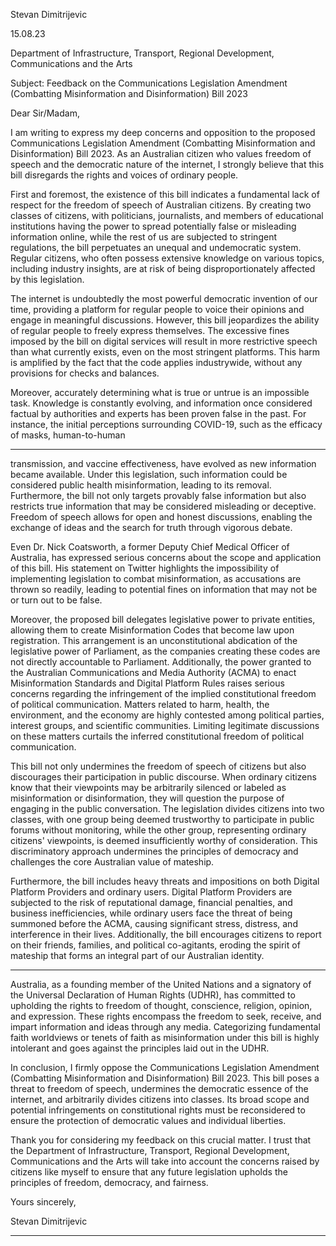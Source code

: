 Stevan Dimitrijevic

15.08.23

Department of Infrastructure, Transport, Regional Development, Communications
and the Arts

Subject: Feedback on the Communications Legislation Amendment (Combatting
Misinformation and Disinformation) Bill 2023

Dear Sir/Madam,

I am writing to express my deep concerns and opposition to the proposed
Communications Legislation Amendment (Combatting Misinformation and
Disinformation) Bill 2023. As an Australian citizen who values freedom of speech and
the democratic nature of the internet, I strongly believe that this bill disregards the
rights and voices of ordinary people.

First and foremost, the existence of this bill indicates a fundamental lack of respect
for the freedom of speech of Australian citizens. By creating two classes of citizens,
with politicians, journalists, and members of educational institutions having the
power to spread potentially false or misleading information online, while the rest of
us are subjected to stringent regulations, the bill perpetuates an unequal and
undemocratic system. Regular citizens, who often possess extensive knowledge on
various topics, including industry insights, are at risk of being disproportionately
affected by this legislation.

The internet is undoubtedly the most powerful democratic invention of our time,
providing a platform for regular people to voice their opinions and engage in
meaningful discussions. However, this bill jeopardizes the ability of regular people to
freely express themselves. The excessive fines imposed by the bill on digital services
will result in more restrictive speech than what currently exists, even on the most
stringent platforms. This harm is amplified by the fact that the code applies industrywide, without any provisions for checks and balances.

Moreover, accurately determining what is true or untrue is an impossible task.
Knowledge is constantly evolving, and information once considered factual by
authorities and experts has been proven false in the past. For instance, the initial
perceptions surrounding COVID-19, such as the efficacy of masks, human-to-human


-----

transmission, and vaccine effectiveness, have evolved as new information became
available. Under this legislation, such information could be considered public health
misinformation, leading to its removal. Furthermore, the bill not only targets
provably false information but also restricts true information that may be considered
misleading or deceptive. Freedom of speech allows for open and honest discussions,
enabling the exchange of ideas and the search for truth through vigorous debate.

Even Dr. Nick Coatsworth, a former Deputy Chief Medical Officer of Australia, has
expressed serious concerns about the scope and application of this bill. His
statement on Twitter highlights the impossibility of implementing legislation to
combat misinformation, as accusations are thrown so readily, leading to potential
fines on information that may not be or turn out to be false.

Moreover, the proposed bill delegates legislative power to private entities, allowing
them to create Misinformation Codes that become law upon registration. This
arrangement is an unconstitutional abdication of the legislative power of Parliament,
as the companies creating these codes are not directly accountable to Parliament.
Additionally, the power granted to the Australian Communications and Media
Authority (ACMA) to enact Misinformation Standards and Digital Platform Rules
raises serious concerns regarding the infringement of the implied constitutional
freedom of political communication. Matters related to harm, health, the
environment, and the economy are highly contested among political parties, interest
groups, and scientific communities. Limiting legitimate discussions on these matters
curtails the inferred constitutional freedom of political communication.

This bill not only undermines the freedom of speech of citizens but also discourages
their participation in public discourse. When ordinary citizens know that their
viewpoints may be arbitrarily silenced or labeled as misinformation or disinformation,
they will question the purpose of engaging in the public conversation. The legislation
divides citizens into two classes, with one group being deemed trustworthy to
participate in public forums without monitoring, while the other group, representing
ordinary citizens' viewpoints, is deemed insufficiently worthy of consideration. This
discriminatory approach undermines the principles of democracy and challenges the
core Australian value of mateship.

Furthermore, the bill includes heavy threats and impositions on both Digital Platform
Providers and ordinary users. Digital Platform Providers are subjected to the risk of
reputational damage, financial penalties, and business inefficiencies, while ordinary
users face the threat of being summoned before the ACMA, causing significant
stress, distress, and interference in their lives. Additionally, the bill encourages
citizens to report on their friends, families, and political co-agitants, eroding the spirit
of mateship that forms an integral part of our Australian identity.


-----

Australia, as a founding member of the United Nations and a signatory of the
Universal Declaration of Human Rights (UDHR), has committed to upholding the
rights to freedom of thought, conscience, religion, opinion, and expression. These
rights encompass the freedom to seek, receive, and impart information and ideas
through any media. Categorizing fundamental faith worldviews or tenets of faith as
misinformation under this bill is highly intolerant and goes against the principles laid
out in the UDHR.

In conclusion, I firmly oppose the Communications Legislation Amendment
(Combatting Misinformation and Disinformation) Bill 2023. This bill poses a threat to
freedom of speech, undermines the democratic essence of the internet, and
arbitrarily divides citizens into classes. Its broad scope and potential infringements
on constitutional rights must be reconsidered to ensure the protection of democratic
values and individual liberties.

Thank you for considering my feedback on this crucial matter. I trust that the
Department of Infrastructure, Transport, Regional Development, Communications
and the Arts will take into account the concerns raised by citizens like myself to
ensure that any future legislation upholds the principles of freedom, democracy, and
fairness.

Yours sincerely,

Stevan Dimitrijevic


-----

